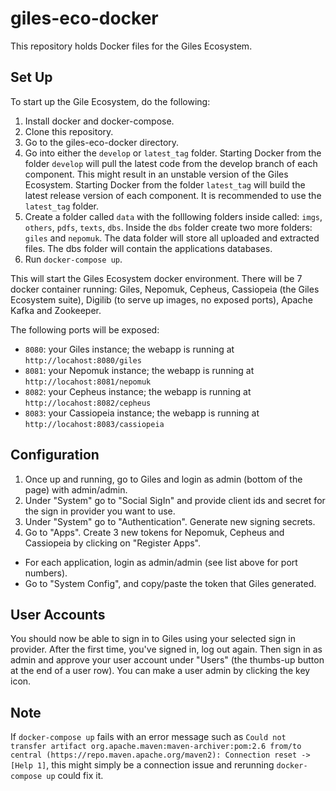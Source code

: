 # giles-eco-docker

This repository holds Docker files for the Giles Ecosystem.

## Set Up
To start up the Gile Ecosystem, do the following:

1. Install docker and docker-compose.
1. Clone this repository.
1. Go to the giles-eco-docker directory.
1. Go into either the `develop` or `latest_tag` folder. Starting Docker from the folder `develop` will pull the latest code from the develop branch of each component. This might result in an unstable version of the Giles Ecosystem. Starting Docker from the folder `latest_tag` will build the latest release version of each component. It is recommended to use the `latest_tag` folder.
1. Create a folder called `data` with the folllowing folders inside called: `imgs`, `others`, `pdfs`, `texts`, `dbs`. Inside the `dbs` folder create two more folders: `giles` and `nepomuk`. The data folder will store all uploaded and extracted files. The dbs folder will contain the applications databases.
1. Run `docker-compose up`.

This will start the Giles Ecosystem docker environment. There will be 7 docker container running: Giles, Nepomuk, Cepheus, Cassiopeia (the Giles Ecosystem suite), Digilib (to serve up images, no exposed ports), Apache Kafka and Zookeeper.

The following ports will be exposed:
* `8080`: your Giles instance; the webapp is running at `http://locahost:8080/giles`
* `8081`: your Nepomuk instance; the webapp is running at `http://locahost:8081/nepomuk`
* `8082`: your Cepheus instance; the webapp is running at `http://locahost:8082/cepheus`
* `8083`: your Cassiopeia instance; the webapp is running at `http://locahost:8083/cassiopeia`

## Configuration
1. Once up and running, go to Giles and login as admin (bottom of the page) with admin/admin.
1. Under "System" go to "Social SigIn" and provide client ids and secret for the sign in provider you want to use.
1. Under "System" go to "Authentication". Generate new signing secrets.
1. Go to "Apps". Create 3 new tokens for Nepomuk, Cepheus and Cassiopeia by clicking on "Register Apps".
  * For each application, login as admin/admin (see list above for port numbers).
  * Go to "System Config", and copy/paste the token that Giles generated.

## User Accounts

You should now be able to sign in to Giles using your selected sign in provider. After the first time, you've signed in, log out again. Then sign in as admin and approve your user account under "Users" (the thumbs-up button at the end of a user row). You can make a user admin by clicking the key icon.

## Note
If `docker-compose up` fails with an error message such as `Could not transfer artifact org.apache.maven:maven-archiver:pom:2.6 from/to central (https://repo.maven.apache.org/maven2): Connection reset -> [Help 1]`, this might simply be a connection issue and rerunning `docker-compose up` could fix it.
